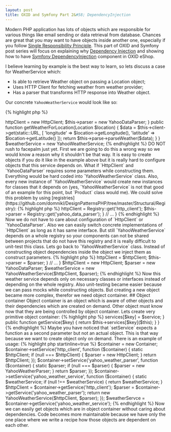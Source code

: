 ```yaml
---
layout: post
title: OXID and Symfony Part 2&#58; DependencyInjection
---
```


Modern PHP application has lots of objects which are responsible for various things like email sending or data retrieval from database. Chances are great that you may want to have objects inside another one, especially if you follow [Single Responsibility Principle](https://en.wikipedia.org/wiki/Single_responsibility_principle). This part of OXID and Symfony post series will focus on explaining why [Dependency Injection](https://en.wikipedia.org/wiki/Dependency_injection) and showing how to have [Symfony DependencyInjection](http://symfony.com/doc/current/components/dependency_injection/introduction.html) component in OXID eShop.

I believe learning by example is the best way to learn, so lets discuss a case for WeatherService which:

* Is able to retrieve Weather object on passing a Location object;
* Uses HTTP Client for fetching weather from weather provider;
* Has a parser that transforms HTTP response into Weather object.

<!--more-->

Our concrete `YahooWeatherService` would look like so:

{% highlight php %}
<?php

class YahooWeatherService implements WeatherServiceInterface
{
    protected $httpClient;

    protected $parser;

    public function __construct()
    {
        $this->httpClient = new HttpClient;
        $this->parser = new YahooDataParser;
    }

    public function getWeatherForLocation(Location $location)
    {
        $data = $this->client->get(static::URL, [
            'longitude' => $location->getLongitude(),
            'latitude'  => $location->getLatitude()
        ]);

        return $this->parse->parseWeather($data);
    }
}

$weatherService = new YahooWeatherService;
{% endhighlight %}


DO NOT rush to facepalm just yet. First we are going to do this a wrong way so we would know a reason why it shouldn't be that way.

It is easy to create objects if you do it like in the example above but it is really hard to configure objects that this service depends on. What if `HttpClient` and `YahooDataParser` requires some parameters while constructing them. Everything would be hard coded into `YahooWeatherService` class. Also, every new instance of `YahooWeatherService` would create new instances for classes that it depends on (yes, `YahooWeatherService` is not that good of an example for this point, but `Product` class would me). We could solve this problem by using [registries](https://github.com/domnikl/DesignPatternsPHP/tree/master/Structural/Registry):

{% highlight php %}
<?php

class YahooWeatherService implements WeatherServiceInterface
{
    // ...

    public function __construct()
    {
        $this->httpClient = Registry::get('http_client');
        $this->parser = Registry::get('yahoo_data_parser');
    }

    // ...
}
{% endhighlight %}

Now we do not have to care about configuration of `HttpClient` or `YahooDataParser`. Also we can easily switch concrete implementations of `HttpClient` as long as it has same interface. But still `YahooWeatherService` depends on a whole registry so your components can not be shared between projects that do not have this registry and it is really difficult to unit-test this class.

Lets go back to `YahooWeatherService` class. Instead of constructing object dependencies inside the object we inject them as construct parameters.

{% highlight php %}
<?php

class YahooWeatherService implements WeatherServiceInterface
{
    // ...

    public function __construct(HttpClientInterface $httpClient, YahooDataParser $parser)
    {
        $this->httpClient = $httpClient;
        $this->parser = $parser;
    }

    // ...
}

$httpClient = new HttpClient;
$parser = new YahooDataParser;

$weatherService = new YahooWeatherService($httpClient, $parser);
{% endhighlight %}

Now this weather service depends only on necessary classes or interfaces instead of depending on the whole registry. Also unit-testing became easier because we can pass mocks while constructing objects. But creating a new object became more complex, therefor we need object container.

## Object container

Object container is an object which is aware of other objects and their dependencies which are created on demand. Other object must know now that they are being controlled by object container. Lets create very primitive object container:

{% highlight php %}
<?php

class Container
{
    protected $services = [];

    public function setService($key, Closure $service)
    {
        $this->services[$key] = $service;
    }

    public function getService($key)
    {
        return $this->services[$key]($this);
    }
}
{% endhighlight %}

Maybe you have noticed that `setService` expects a function as a second parameter but not an actual object. This is that way because we want to create object only on demand. There is an example of usage:

{% highlight php startinline=true %}
$container = new Container;

$container->setService('http_client', function ($container) {
    static $httpClient;
    if (null === $httpClient) {
        $parser = new HttpClient;
    }
    return $httpClient;
});

$container->setService('yahoo_weather_parser', function ($container) {
    static $parser;
    if (null === $parser) {
        $parser = new YahooWeatherParser;
    }
    return $parser;
});

$container->setService('yahoo_weather_service', function ($container) {
    static $weatherService;

    if (null !== $weatherService) {
        return $weatherService;
    }

    $httpClient = $container->getService('http_client');
    $parser = $container->getService('yahoo_weather_parser');

    return new YahooWeatherService($httpClient, $parser);
});

$weatherServce = $container->getService('yahoo_weather_service');
{% endhighlight %}

Now we can easily get objects which are in object container without caring about dependencies. Code becomes more maintainable because we have only the one place where we write a recipe how those objects are dependent on each other.
